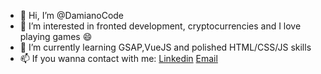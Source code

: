 - 👋 Hi, I’m @DamianoCode
- 👀 I’m interested in fronted development, cryptocurrencies and I love playing games :smile: 
- 🌱 I’m currently learning GSAP,VueJS and polished HTML/CSS/JS skills
- 📫 If you wanna contact with me: [Linkedin](https://www.linkedin.com/in/damian-u%C5%82a%C5%9B-4b3656187/) [Email](damianulas@gmail.com) 

<!---
DamianoCode/DamianoCode is a ✨ special ✨ repository because its `README.md` (this file) appears on your GitHub profile.
You can click the Preview link to take a look at your changes.
--->
